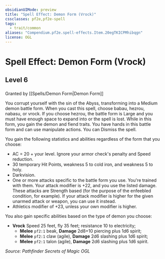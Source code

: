 ```yaml
---
obsidianUIMode: preview
title: "Spell Effect: Demon Form (Vrock)"
cssclasses: pf2e,pf2e-spell
tags:
  - trait/common
aliases: "Compendium.pf2e.spell-effects.Item.20egTKICPMhibqgn"
license: OGL
---
```

# Spell Effect: Demon Form (Vrock)
## Level 6
### 






Granted by [[Spells/Demon Form|Demon Form]]

You corrupt yourself with the sin of the Abyss, transforming into a Medium demon battle form. When you cast this spell, choose babau, hezrou, nabasu, or vrock. If you choose hezrou, the battle form is Large and you must have enough space to expand into or the spell is lost. While in this form, you gain the demon and fiend traits. You have hands in this battle form and can use manipulate actions. You can Dismiss the spell.

You gain the following statistics and abilities regardless of the form that you choose:

*   AC = 20 + your level. Ignore your armor check's penalty and Speed reduction.
*   30 temporary Hit Points, weakness 5 to cold iron, and weakness 5 to holy.
*   Darkvision.
*   One or more attacks specific to the battle form you use. You're trained with them. Your attack modifier is +22, and you use the listed damage. These attacks are Strength based (for the purpose of the enfeebled condition, for example). If your attack modifier is higher for the given unarmed attack or weapon, you can use it instead.
*   Athletics modifier of +23, unless your own modifier is higher.

You also gain specific abilities based on the type of demon you choose:

*   **Vrock** Speed 25 feet, fly 35 feet; resistance 10 to electricity;
    *   **Melee** `pf2:1` beak, **Damage** 2d8+10 piercing plus 1d6 spirit;
    *   **Melee** `pf2:1` claw (agile), **Damage** 2d6 slashing plus 1d6 spirit;
    *   **Melee** `pf2:1` talon (agile), **Damage** 2d6 slashing plus 1d6 spirit.

*Source: Pathfinder Secrets of Magic*
*OGL*